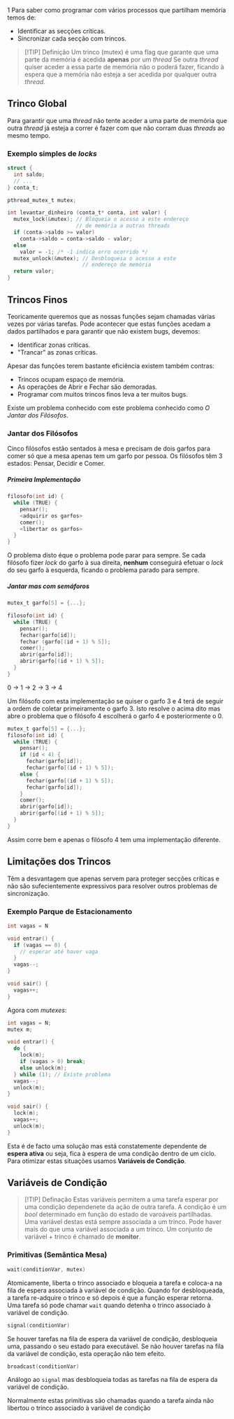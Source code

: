 1
Para saber como programar com vários processos que partilham memória temos de:

-   Identificar as secções críticas.
-   Sincronizar cada secção com trincos.

> [!TIP] Definição
> Um trinco (mutex) é uma flag que garante que uma parte da memória é acedida __apenas__ por um _thread_ Se outra _thread_ quiser aceder a essa parte de memória não o poderá fazer, ficando à espera que a memória não esteja a ser acedida por qualquer outra _thread_.

## Trinco Global

Para garantir que uma _thread_ não tente aceder a uma parte de memória que outra _thread_ já esteja a correr é fazer com que não corram duas _threads_ ao mesmo tempo.


### Exemplo simples de _locks_

```c
struct {
  int saldo;
  // ...
} conta_t;

pthread_mutex_t mutex;

int levantar_dinheiro (conta_t* conta, int valor) {
  mutex_lock(&mutex); // Bloqueia o acesso a este endereço
                      // de memória a outras threads
  if (conta->saldo >= valor)
    conta->saldo = conta->saldo - valor;
  else
    valor = -1; /* -1 indica erro ocorrido */
  mutex_unlock(&mutex); // Desbloqueia o acesso a este
                        // endereço de memória
  return valor;
}
```

## Trincos Finos

Teoricamente queremos que as nossas funções sejam chamadas várias vezes por várias tarefas.
Pode acontecer que estas funções acedam a dados partilhados e para garantir que não existem bugs, devemos:

-   Identificar zonas críticas.
- "Trancar" as zonas críticas.

Apesar das funções terem bastante eficiência existem também contras:

-   Trincos ocupam espaço de memória.
-   As operações de Abrir e Fechar são demoradas.
-   Programar com muitos trincos finos leva a ter muitos bugs.

Existe um problema conhecido com este problema conhecido como _O Jantar dos Filósofos_.

### Jantar dos Filósofos

Cinco filósofos estão sentados à mesa e precisam de dois garfos para comer só que a mesa apenas tem um garfo por pessoa.
Os filósofos têm 3 estados: Pensar, Decidir e Comer.

##### Primeira Implementação

```c
filosofo(int id) {
  while (TRUE) {
    pensar();
    <adquirir os garfos>
    comer();
    <libertar os garfos>
  }
}
```

O problema disto éque o problema pode parar para sempre. Se cada filósofo fizer _lock_ do garfo à sua direita, __nenhum__ conseguirá efetuar o _lock_ do seu garfo à esquerda, ficando o problema parado para sempre.

##### Jantar mas com semáforos

```c
mutex_t garfo[5] = {...};

filosofo(int id) {
  while (TRUE) {
    pensar();
    fechar(garfo[id]);
    fechar (garfo[(id + 1) % 5]);
    comer();
    abrir(garfo[id]);
    abrir(garfo[(id + 1) % 5]);
  }
}
```

0 -> 1 -> 2 -> 3 -> 4

Um filósofo com esta implementação se quiser o garfo 3 e 4 terá de seguir a ordem de coletar primeiramente o garfo 3.
Isto resolve o acima dito mas abre o problema que o filósofo 4 escolherá o garfo 4 e posteriormente o 0.

```c
mutex_t garfo[5] = {...};
filosofo(int id) {
  while (TRUE) {
    pensar();
    if (id < 4) {
      fechar(garfo[id]);
      fechar(garfo[(id + 1) % 5]);
    else {
      fechar(garfo[(id + 1) % 5]);
      fechar(garfo[id]);
    }
    comer();
    abrir(garfo[id]);
    abrir(garfo[(id + 1) % 5]);
  }
}
```

Assim corre bem e apenas o filósofo 4 tem uma implementação diferente.

## Limitações dos Trincos

Têm a desvantagem que apenas servem para proteger secções críticas e não são sufecientemente expressivos para resolver outros problemas de sincronização.

### Exemplo Parque de Estacionamento

```c
int vagas = N

void entrar() {
  if (vagas == 0) {
    // esperar até haver vaga
  }
  vagas--;
}

void sair() {
  vagas++;
}
```

Agora com _mutexes_:

```c
int vagas = N;
mutex m;

void entrar() {
  do {
    lock(m);
    if (vagas > 0) break;
    else unlock(m);
  } while (1); // Existe problema
  vagas--;
  unlock(m);
}

void sair() {
  lock(m);
  vagas++;
  unlock(m);
}
```

Esta é de facto uma solução mas está constatemente dependente de __espera ativa__ ou seja, fica à espera de uma condição dentro de um ciclo.
Para otimizar estas situações usamos __Variáveis de Condição__.


## Variáveis de Condição


> [!TIP] Definação
> Estas variáveis permitem a uma tarefa esperar por uma condição dependenete da ação de outra tarefa. 
> A condição é um _bool_ determinado em função do estado de varoáveis partilhadas. Uma variável destas está sempre associada a um trinco. Pode haver mais do que uma variável associada a um trinco.
> Um conjunto de variável + trinco é chamado de __monitor__.

### Primitivas (Semântica Mesa)

```c
wait(conditionVar, mutex)
```

Atomicamente, liberta o trinco associado e bloqueia a tarefa e coloca-a na fila de espera associada à variável de condição. Quando for desbloqueada, a tarefa re-adquire o trinco e só depois é que a função esperar retorna.  
Uma tarefa só pode chamar `wait` quando detenha o trinco associado à variável de condição.

```c
signal(conditionVar)
```

Se houver tarefas na fila de espera da variável de condição, desbloqueia uma, passando o seu estado para executável. Se não houver tarefas na fila da variável de condição, esta operação não tem efeito.

```c
broadcast(conditionVar)
```

Análogo ao `signal` mas desbloqueia todas as tarefas na fila de espera da variável de condição.

Normalmente estas primitivas são chamadas quando a tarefa ainda não libertou o trinco associado à variável de condição



